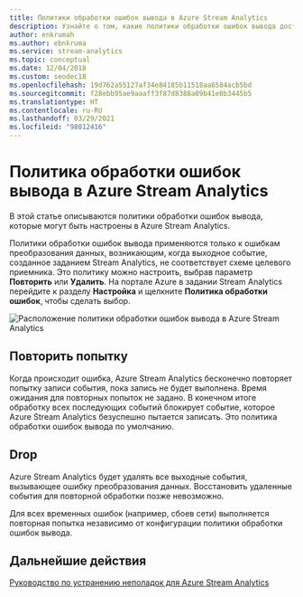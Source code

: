 ```yaml
---
title: Политики обработки ошибок вывода в Azure Stream Analytics
description: Узнайте о том, какие политики обработки ошибок вывода доступны в Azure Stream Analytics.
author: enkrumah
ms.author: ebnkruma
ms.service: stream-analytics
ms.topic: conceptual
ms.date: 12/04/2018
ms.custom: seodec18
ms.openlocfilehash: 19d762a55127af34e84185b11518aa6584acb5bd
ms.sourcegitcommit: f28ebb95ae9aaaff3f87d8388a09b41e0b3445b5
ms.translationtype: HT
ms.contentlocale: ru-RU
ms.lasthandoff: 03/29/2021
ms.locfileid: "98012416"
---
```

# <a name="azure-stream-analytics-output-error-policy"></a>Политика обработки ошибок вывода в Azure Stream Analytics
В этой статье описываются политики обработки ошибок вывода, которые могут быть настроены в Azure Stream Analytics.

Политики обработки ошибок вывода применяются только к ошибкам преобразования данных, возникающим, когда выходное событие, созданное заданием Stream Analytics, не соответствует схеме целевого приемника. Это политику можно настроить, выбрав параметр **Повторить** или **Удалить**. На портале Azure в задании Stream Analytics перейдите к разделу **Настройка** и щелкните **Политика обработки ошибок**, чтобы сделать выбор.

![Расположение политики обработки ошибок вывода в Azure Stream Analytics](./media/stream-analytics-output-error-policy/stream-analytics-error-policy-locate.png)


## <a name="retry"></a>Повторить попытку
Когда происходит ошибка, Azure Stream Analytics бесконечно повторяет попытку записи события, пока запись не будет выполнена. Время ожидания для повторных попыток не задано. В конечном итоге обработку всех последующих событий блокирует событие, которое Azure Stream Analytics безуспешно пытается записать. Это политика обработки ошибок вывода по умолчанию.

## <a name="drop"></a>Drop
Azure Stream Analytics будет удалять все выходные события, вызывающее ошибку преобразования данных. Восстановить удаленные события для повторной обработки позже невозможно.


Для всех временных ошибок (например, сбоев сети) выполняется повторная попытка независимо от конфигурации политики обработки ошибок вывода.


## <a name="next-steps"></a>Дальнейшие действия
[Руководство по устранению неполадок для Azure Stream Analytics](./stream-analytics-troubleshoot-query.md)